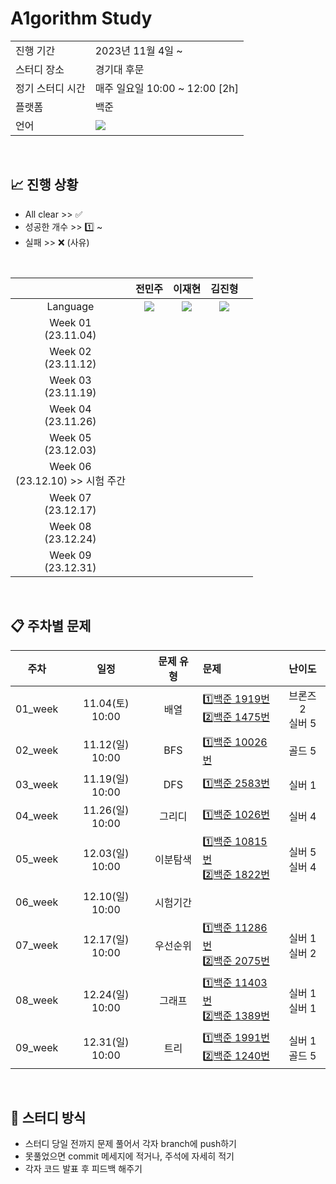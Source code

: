 # A1gorithm Study
<table>
  <tr>
    <td>진행 기간</td>
    <td>2023년 11월 4일 ~</td>
  </tr>
  <tr>
    <td>스터디 장소</td>
    <td>경기대 후문</td>
  </tr>
  <tr>
    <td>정기 스터디 시간</td>
    <td>매주 일요일 10:00 ~ 12:00 [2h]</td>
  </tr>
  <tr>
    <td>플랫폼</td>
    <td>백준</td>
  </tr>
  <tr>
    <td>언어</td>
    <td><img src="https://img.shields.io/badge/Java-007396?style=for-the-badge&logo=java&logoColor=white"></td>
  </tr>
</table>

<br/>

## :chart_with_upwards_trend: 진행 상황

* All clear >> ✅
* 성공한 개수 >>  1️⃣ ~ 
* 실패 >> ❌ (사유) 
<br/>

|  | 전민주 | 이재현 | 김진형 | |
| :---: | :---: | :---: | :---: | :---: |
| Language | <img src="https://img.shields.io/badge/Java-007396?style=for-the-badge&logo=java&logoColor=white"> |<img src="https://img.shields.io/badge/Java-007396?style=for-the-badge&logo=java&logoColor=white"> | <img src="https://img.shields.io/badge/Java-007396?style=for-the-badge&logo=java&logoColor=white"> |
| Week 01</br>(23.11.04) |  |  |
| Week 02</br>(23.11.12) |  |  |
| Week 03</br>(23.11.19) |  |  |
| Week 04</br>(23.11.26) |  |  |
| Week 05</br>(23.12.03) |  |  |
| Week 06</br>(23.12.10) >> 시험 주간 |  |  |
| Week 07</br>(23.12.17) |  |  |
| Week 08</br>(23.12.24) |  |  |
| Week 09</br>(23.12.31) |  |  |
</br>


## :clipboard: 주차별 문제
|주차|일정|문제 유형|문제|난이도|
|:--:|:--:|:--:|:--|:--:|
|01_week|11.04(토) 10:00|배열|1️⃣[백준 1919번](https://www.acmicpc.net/problem/1919) </br>2️⃣[백준 1475번](https://www.acmicpc.net/problem/1475) </br> |브론즈 2 </br> 실버 5 </br>|
|02_week|11.12(일) 10:00|BFS|1️⃣[백준 10026번](https://www.acmicpc.net/problem/10026) </br> |골드 5 </br> |
|03_week|11.19(일) 10:00|DFS|1️⃣[백준 2583번](https://www.acmicpc.net/problem/2583) </br>|실버 1 </br>|
|04_week|11.26(일) 10:00|그리디|1️⃣[백준 1026번](https://www.acmicpc.net/problem/1026) </br>|실버 4 </br>|
|05_week|12.03(일) 10:00|이분탐색|1️⃣[백준 10815번](https://www.acmicpc.net/problem/10815) </br> 2️⃣[백준 1822번](https://www.acmicpc.net/problem/1822)|실버 5 </br> 실버 4 </br>|
|06_week|12.10(일) 10:00|시험기간|| |
|07_week|12.17(일) 10:00|우선순위|1️⃣[백준 11286번](https://www.acmicpc.net/problem/11286) </br> 2️⃣[백준 2075번](https://www.acmicpc.net/problem/2075) </br>|실버 1 </br> 실버 2 </br>|
|08_week|12.24(일) 10:00|그래프|1️⃣[백준 11403번](https://www.acmicpc.net/problem/11403) </br> 2️⃣[백준 1389번](https://www.acmicpc.net/problem/1389) </br>|실버 1 </br> 실버 1 </br>|
|09_week|12.31(일) 10:00|트리|1️⃣[백준 1991번](https://www.acmicpc.net/problem/1991) </br> 2️⃣[백준 1240번](https://www.acmicpc.net/problem/1240) </br>|실버 1 </br> 골드 5 </br> |
</br>

## :pushpin: 스터디 방식
* 스터디 당일 전까지 문제 풀어서 각자 branch에 push하기
* 못풀었으면 commit 메세지에 적거나, 주석에 자세히 적기
* 각자 코드 발표 후 피드백 해주기
</br>


